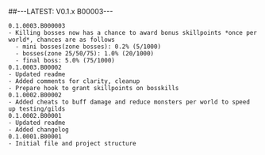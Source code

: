 ##---LATEST: V0.1.x B00003---

	0.1.0003.B000003
	- Killing bosses now has a chance to award bonus skillpoints *once per world*, chances are as follows
	  - mini bosses(zone bosses): 0.2% (5/1000)
	  - bosses(zone 25/50/75): 1.0% (20/1000)
	  - final boss: 5.0% (75/1000)
	0.1.0003.B00002
	- Updated readme
	- Added comments for clarity, cleanup
	- Prepare hook to grant skillpoints on bosskills
	0.1.0002.B00002
	- Added cheats to buff damage and reduce monsters per world to speed up testing/gilds
	0.1.0002.B00001
	- Updated readme
	- Added changelog
	0.1.0001.B00001
	- Initial file and project structure